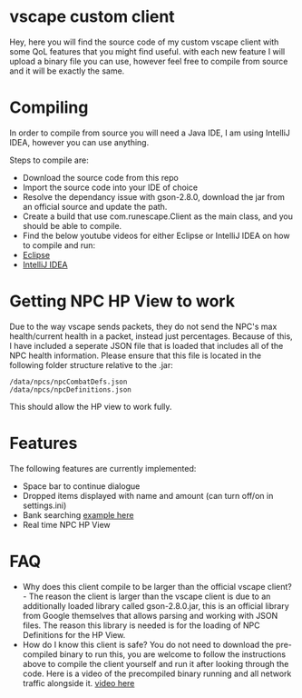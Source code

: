# vscape custom client

Hey, here you will find the source code of my custom vscape client with some QoL features that you might find useful. with each new feature I will upload a binary file you can use, however feel free to compile from source and it will be exactly the same.

# Compiling
In order to compile from source you will need a Java IDE, I am using IntelliJ IDEA, however you can use anything.

Steps to compile are:

 - Download the source code from this repo
 - Import the source code into your IDE of choice
 - Resolve the dependancy issue with gson-2.8.0, download the jar from an official source and update the path.
 - Create a build that use com.runescape.Client as the main class, and you should be able to compile.
 - Find the below youtube videos for either Eclipse or IntelliJ IDEA on how to compile and run:
 - [Eclipse](https://streamable.com/8fanv)
 - [IntelliJ IDEA](https://streamable.com/oeqku)
# Getting NPC HP View to work
Due to the way vscape sends packets, they do not send the NPC's max health/current health in a packet, instead just percentages. Because of this, I have included a seperate JSON file that is loaded that includes all of the NPC health information. Please ensure that this file is located in the following folder structure relative to the .jar:

    /data/npcs/npcCombatDefs.json
    /data/npcs/npcDefinitions.json

This should allow the HP view to work fully.
# Features

The following features are currently implemented:

 - Space bar to continue dialogue
 - Dropped items displayed with name and amount (can turn off/on in settings.ini)
 - Bank searching [example here](https://streamable.com/j8nuw)
 - Real time NPC HP View

# FAQ

 - Why does this client compile to be larger than the official vscape client? - The reason the client is larger than the vscape client is due to an additionally loaded library called gson-2.8.0.jar, this is an official library from Google themselves that allows parsing and working with JSON files. The reason this library is needed is for the loading of NPC Definitions for the HP View.
 - How do I know this client is safe? You do not need to download the pre-compiled binary to run this, you are welcome to follow the instructions above to compile the client yourself and run it after looking through the code. Here is a video of the precompiled binary running and all network traffic alongside it. [video here](https://streamable.com/fqrgb)
